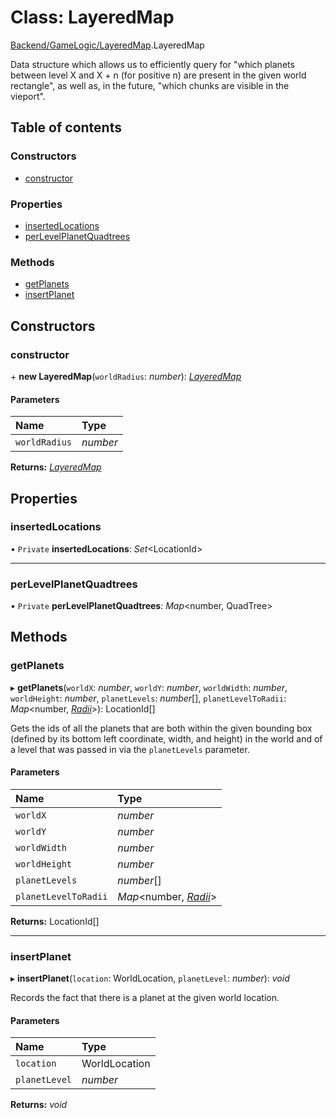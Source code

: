 # Class: LayeredMap

[Backend/GameLogic/LayeredMap](../modules/backend_gamelogic_layeredmap.md).LayeredMap

Data structure which allows us to efficiently query for "which planets between level X and X + n
(for positive n) are present in the given world rectangle", as well as, in the future, "which
chunks are visible in the vieport".

## Table of contents

### Constructors

- [constructor](backend_gamelogic_layeredmap.layeredmap.md#constructor)

### Properties

- [insertedLocations](backend_gamelogic_layeredmap.layeredmap.md#insertedlocations)
- [perLevelPlanetQuadtrees](backend_gamelogic_layeredmap.layeredmap.md#perlevelplanetquadtrees)

### Methods

- [getPlanets](backend_gamelogic_layeredmap.layeredmap.md#getplanets)
- [insertPlanet](backend_gamelogic_layeredmap.layeredmap.md#insertplanet)

## Constructors

### constructor

\+ **new LayeredMap**(`worldRadius`: _number_): [_LayeredMap_](backend_gamelogic_layeredmap.layeredmap.md)

#### Parameters

| Name          | Type     |
| :------------ | :------- |
| `worldRadius` | _number_ |

**Returns:** [_LayeredMap_](backend_gamelogic_layeredmap.layeredmap.md)

## Properties

### insertedLocations

• `Private` **insertedLocations**: _Set_<LocationId\>

---

### perLevelPlanetQuadtrees

• `Private` **perLevelPlanetQuadtrees**: _Map_<number, QuadTree\>

## Methods

### getPlanets

▸ **getPlanets**(`worldX`: _number_, `worldY`: _number_, `worldWidth`: _number_, `worldHeight`: _number_, `planetLevels`: _number_[], `planetLevelToRadii`: _Map_<number, [_Radii_](../interfaces/backend_gamelogic_viewportentities.radii.md)\>): LocationId[]

Gets the ids of all the planets that are both within the given bounding box (defined by its bottom
left coordinate, width, and height) in the world and of a level that was passed in via the
`planetLevels` parameter.

#### Parameters

| Name                 | Type                                                                                 |
| :------------------- | :----------------------------------------------------------------------------------- |
| `worldX`             | _number_                                                                             |
| `worldY`             | _number_                                                                             |
| `worldWidth`         | _number_                                                                             |
| `worldHeight`        | _number_                                                                             |
| `planetLevels`       | _number_[]                                                                           |
| `planetLevelToRadii` | _Map_<number, [_Radii_](../interfaces/backend_gamelogic_viewportentities.radii.md)\> |

**Returns:** LocationId[]

---

### insertPlanet

▸ **insertPlanet**(`location`: WorldLocation, `planetLevel`: _number_): _void_

Records the fact that there is a planet at the given world location.

#### Parameters

| Name          | Type          |
| :------------ | :------------ |
| `location`    | WorldLocation |
| `planetLevel` | _number_      |

**Returns:** _void_
